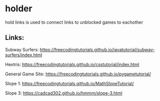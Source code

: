 # holder
hold links
is used to connect links to unblocked games to eachother

## Links:

Subway Surfers: https://freecodingtutorials.github.io/javatutorial/subway-surfers/index.html

Hextris: https://freecodingtutorials.github.io/csstutorial/index.html

General Game Site: https://freecodingtutorials.github.io/pygametutorial/

Slope 1: https://freecodingtutorials.github.io/MathSlopeTutorial/

Slope 3: https://cadcad302.github.io/hmmm/slope-3.html
